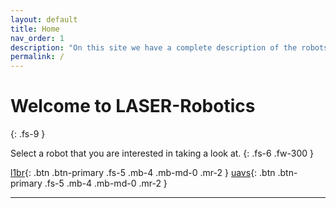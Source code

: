 ```yaml
---
layout: default
title: Home
nav_order: 1
description: "On this site we have a complete description of the robots we work with."
permalink: /
---
```


# Welcome to LASER-Robotics
{: .fs-9 }

Select a robot that you are interested in taking a look at.
{: .fs-6 .fw-300 }

[l1br](https://laser-robotics.github.io/l1br){: .btn .btn-primary .fs-5 .mb-4 .mb-md-0 .mr-2 } [uavs](https://laser-robotics.github.io/uavs){: .btn .btn-primary .fs-5 .mb-4 .mb-md-0 .mr-2 }

--- 
